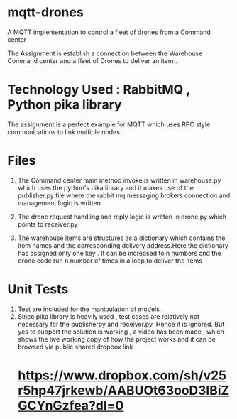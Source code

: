 # mqtt-drones
A MQTT implementation to control a fleet of drones from  a Command center

The Assignment is establish a connection between the Warehouse Command center and a fleet of Drones to deliver an item .
# Technology Used : RabbitMQ , Python pika library
The assignment is a perfect example for MQTT which uses  RPC style communications to link multiple nodes.
# Files
1. The Command center main method invoke is written in warehouse.py which uses the python's pika library and it makes use of the publisher.py file where the rabbit mq messaging brokers connection and management logic is written

2. The drone request handling and reply logic is  written in drone.py which points to receiver.py

3. The warehouse items are structures as a dictionary which contains the item names and the corresponding delivery address.Here the dictionary has assigned only one key . It can be increased to n numbers and the drone code run n number of times in a loop to deliver the items

# Unit Tests
1. Test are included for the manipulation of models .
2. Since pika library is heavily used , test cases are relatively not necessary for the publisherpy and receiver.py .Hence it is ignored.
   But yes to support the solution is working , a video has been made , which shows the live working copy of how the project works and it 
   can be browsed via public shared dropbox link
   # https://www.dropbox.com/sh/v25r5hp47jrkewb/AABUOt63ooD3lBiZGCYnGzfea?dl=0
